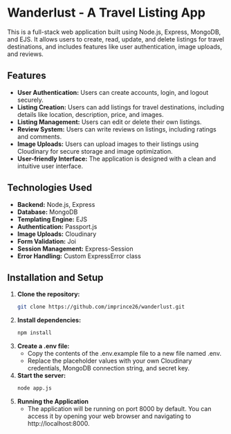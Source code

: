 # Wanderlust - A Travel Listing App

This is a full-stack web application built using Node.js, Express, MongoDB, and EJS. It allows users to create, read, update, and delete listings for travel destinations, and includes features like user authentication, image uploads, and reviews.

## Features

- **User Authentication:** Users can create accounts, login, and logout securely.
- **Listing Creation:** Users can add listings for travel destinations, including details like location, description, price, and images.
- **Listing Management:** Users can edit or delete their own listings.
- **Review System:** Users can write reviews on listings, including ratings and comments.
- **Image Uploads:** Users can upload images to their listings using Cloudinary for secure storage and image optimization.
- **User-friendly Interface:** The application is designed with a clean and intuitive user interface.

## Technologies Used

- **Backend:** Node.js, Express
- **Database:** MongoDB
- **Templating Engine:** EJS
- **Authentication:** Passport.js
- **Image Uploads:** Cloudinary
- **Form Validation:** Joi
- **Session Management:** Express-Session
- **Error Handling:** Custom ExpressError class

## Installation and Setup

1. **Clone the repository:**
   ```bash
   git clone https://github.com/imprince26/wanderlust.git
2. **Install dependencies:**   
   ```bash
   npm install
3. **Create a .env file:**   
   - Copy the contents of the .env.example file to a new file named .env.
   - Replace the placeholder values with your own Cloudinary credentials, MongoDB connection string, and secret key.
4. **Start the server:**
   ```bash
   node app.js
5. **Running the Application**
   - The application will be running on port 8000 by default. You can access it by opening your web browser and navigating to http://localhost:8000.
